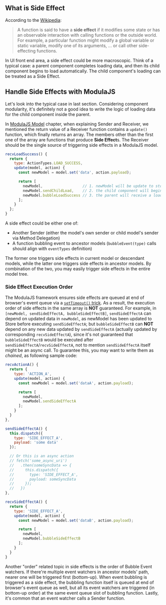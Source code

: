 ## What is Side Effect

According to the [Wikipedia](https://en.wikipedia.org/wiki/Side_effect_(computer_science)):

> A function is said to have a **side effect** if it modifies some state or has an observable interaction with calling functions or the outside world. For example, a particular function might modify a global variable or static variable, modify one of its arguments, ... or call other side-effecting functions.

In UI front end area, a side effect could be more macroscopic. Think of a typical case: a parent component completes loading data, and then its child component begins to load automatically. The child component's loading can be treated as a Side Effect.

## Handle Side Effects with ModulaJS

Let's look into the typical case in last section. Considering component modularity, it's definitely not a good idea to write the logic of loading data for the child component inside the parent.

In [ModulaJS Model](model.md) chapter, when explaining Sender and Receiver, we mentioned the return value of a Receiver function contains a `update()` function, which finally returns an array. The members other than the first one of the array are functions that produce **Side Effect**s. The Receiver should be the single source of triggering side effects in a ModulaJS model.

```javascript
recvLoadSuccess() {
  return {
    type: ActionTypes.LOAD_SUCCESS,
    update(model, action) {
      const newModel = model.set('data', action.payload);

      return [
        newModel,                  // 1. newModel will be update to store and get rendered
        newModel.sendChildLoad,    // 2. the child component will begin to load automatically
        newModel.bubbleLoadSuccess // 3. the parent will receive a load success event
      ];
    }
  };
}
```

A side effect could be either one of:
- Another Sender (either the model's own sender or child model's sender via Method Delegation)
- A function bubbling event to ancestor models (`bubbleEvent(type)` calls should align with `eventTypes` definition)

The former one triggers side effects in current model or descendant models, while the latter one triggers side effects in ancestor models. By combination of the two, you may easily trigger side effects in the entire model tree.

### Side Effect Execution Order

The ModulaJS framework ensures side effects are queued at end of browser's event queue via a [`setTimeout()` trick](http://stackoverflow.com/a/4575011/245345). As a result, the execution order of side effects in the same array is **NOT** guaranteed. For example, in `[newModel, sendSideEffectA, bubbleSideEffectB]`, `sendSideEffectA` can depend on updated data in `newModel`, as newModel has been updated to Store before executing `sendSideEffectA`; but `bubbleSideEffectB` can **NOT** depend on any new data updated by `sendSideEffectA` (actually updated by corresponding `recvSideEffectA`), since it's not guaranteed that `bubbleSideEffectB` would be executed after `sendSideEffectA`/`recvSideEffectA`, not to mention `sendSideEffectA` itself might be an async call. To guarantee this, you may want to write them as *chained*, as following sample code:

```js
recvActionA() {
  return {
    type: 'ACTION_A',
    update(model, action) {
      const newModel = model.set('dataA', action.payload);

      return [
        newModel,
        newModel.sendSideEffectA
      ];
    }
  }
},

sendSideEffectA() {
  this.dispatch({
    type: 'SIDE_EFFECT_A',
    payload: 'some data'
  });

  // Or this is an async action
  // fetch('some_async_uri')
  //   .then(someSyncData => {
  //     this.dispatch({
  //       type: 'SIDE_EFFECT_A',
  //       payload: someSyncData
  //     });
  //   })
},

recvSideEffectA() {
  return {
    type: 'SIDE_EFFECT_A',
    update(model, action) {
      const newModel = model.set('dataB', action.payload);

      return [
        newModel,
        newModel.bubbleSideEffectB
      ];
    }
  }
}
```

Another "order" related topic in side effects is the order of Bubble Event watchers. If there're multiple event watchers in ancestor models' path, nearer one will be triggered first (bottom-up). When event bubbling is triggered as a side effect, the bubbling function itself is queued at end of browser's event queue as well, but all its event watchers are triggered (in bottom-up order) at the same event queue slot of bubbling function. Lastly, it's common that an event watcher calls a Sender function.

